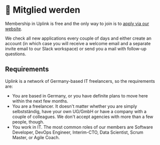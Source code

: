 # 🤗 Mitglied werden

Membership in Uplink is free and the only way to join is to [apply via our website](https://uplink.tech/en#apply).

We check all new applications every couple of days and either create an account (in which case you will receive a welcome email and a separate invite email to our Slack workspace) or send you a mail with follow-up questions.

## Requirements

Uplink is a network of Germany-based IT freelancers, so the requirements are:

* You are based in Germany, or you have definite plans to move here within the next few months.
* You are a freelancer. It doesn't matter whether you are simply selbstständig, have your own UG/GmbH or have a company with a couple of colleagues. We don't accept agencies with more than a few people, though.
* You work in IT. The most common roles of our members are Software Developer, DevOps Engineer,  Interim-CTO, Data Scientist, Scrum Master, or Agile Coach.
